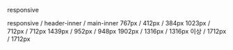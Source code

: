 responsive

responsive / header-inner / main-inner
767px / 412px / 384px
1023px / 712px / 712px
1439px / 952px / 948px
1902px / 1316px / 1316px
이상 / 1712px / 1712px
